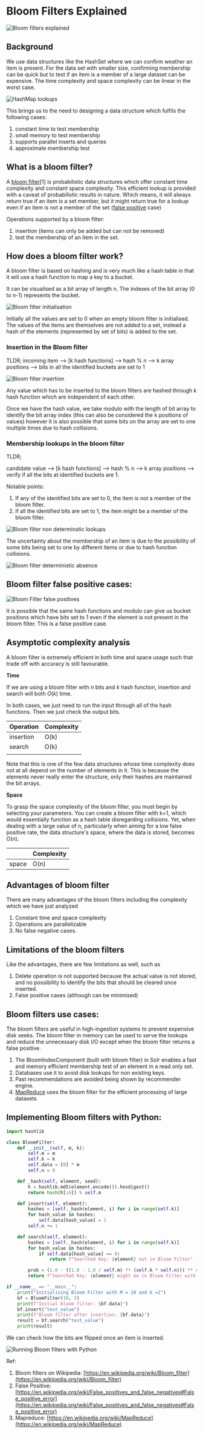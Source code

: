 # Bloom Filters Explained

![Bloom filters explained](https://raw.githubusercontent.com/akhilesh-k/blog-content/main/markdown/bloom-filters-explained/cover.png)

## Background

We use data structures like the HashSet where we can confirm weather an item is present. For the data set with smaller size, confirming membership can be quick but to test if an item is a member of a large dataset can be expensive. The time complexity and space complexity can be linear in the worst case.

![HashMap lookups](https://raw.githubusercontent.com/akhilesh-k/blog-content/main/markdown/bloom-filters-explained/hashmap-lookups.png)

This brings us to the need to designing a data structure which fulfils the following cases:

1. constant time to test membership
2. small memory to test membership
3. supports parallel inserts and queries
4. approximate membership test

## What is a bloom filter?

A [bloom filter](https://en.wikipedia.org/wiki/Bloom_filter)[1] is probabilistic data structures which offer constant time complexity and constant space complexity. This efficient lookup is provided with a caveat of probabilistic results in nature. Which means, it will always return true if an item is a set member, but it might return true for a lookup even if an item is not a member of the set ([false positive](https://en.wikipedia.org/wiki/False_positives_and_false_negatives#False_positive_error) case)

Operations supported by a bloom filter:

1. insertion (items can only be added but can not be removed)
2. test the membership of an item in the set.

## How does a bloom filter work?

A bloom filter is based on hashing and is very much like a hash table in that it will use a hash function to map a key to a bucket.

It can be visualised as a bit array of length n. The indexes of the bit array (0 to n-1) represents the bucket.

![Bloom filter initialisation](https://raw.githubusercontent.com/akhilesh-k/blog-content/main/markdown/bloom-filters-explained/bloom-filters-initialisation.png)

Initially all the values are set to 0 when an empty bloom filter is initialised. The values of the items are themselves are not added to a set, instead a hash of the elements (represented by set of bits) is added to the set.

### Insertion in the Bloom filter

TLDR; 
incoming item —> [k hash functions] —> hash % n —> k array positions —> bits in all the identified buckets are set to 1

![Bloom filter insertion](https://raw.githubusercontent.com/akhilesh-k/blog-content/main/markdown/bloom-filters-explained/bloom-filter-insertion.png)

Any value which has to be inserted to the bloom filters are hashed through k hash function which are independent of each other.

Once we have the hash value, we take modulo with the length of bit array to identify the bit array index (this can also be considered the k positions of values) however it is also possible that some bits on the array are set to one multiple times due to hash collisions.

### Membership lookups in the bloom filter

TLDR;

candidate value —> [k hash functions] —> hash % n —> k array positions —> verify if all the bits at identified buckets are 1.

Notable points:

1. If any of the identified bits are set to 0, the item is not a member of the bloom filter.
2. if all the identified bits are set to 1, the item might be a member of the bloom filter.

![Bloom filter non determinstic lookups](https://raw.githubusercontent.com/akhilesh-k/blog-content/main/markdown/bloom-filters-explained/probablistic-lookup.png)

The uncertainty about the membership of an item is due to the possibility of some bits being set to one by different items or due to hash function collisions.

![Bloom filter deterministic absence](https://raw.githubusercontent.com/akhilesh-k/blog-content/main/markdown/bloom-filters-explained/deterministic-absence.png)

## Bloom filter false positive cases:

![Bloom Filter false positives](https://raw.githubusercontent.com/akhilesh-k/blog-content/main/markdown/bloom-filters-explained/false-positives.png)

It is possible that the same hash functions and modulo can give us bucket positions which have bits set to 1 even if the element is not present in the bloom filter. This is a false positive case.

## Asymptotic complexity analysis

A bloom filter is extremely efficient in both time and space usage such that trade off with accuracy is still favourable.

**Time**

If we are using a bloom filter with *n* bits and *k* hash function, insertion and search will both *O*(*k*) time. 

In both cases, we just need to run the input through all of the hash functions. Then we just check the output bits.

| Operation | Complexity |
| --- | --- |
| insertion | O(k) |
| search | O(k) |
|  |  |

Note that this is one of the few data structures whose time complexity does not at all depend on the number of elements in it. This is because the elements never really enter the structure, only their hashes are maintained the bit arrays.

**Space**

To grasp the space complexity of the bloom filter, you must begin by selecting your parameters. You can create a bloom filter with k=1, which would essentially function as a hash table disregarding collisions. Yet, when dealing with a large value of n, particularly when aiming for a low false positive rate, the data structure's space, where the data is stored, becomes O(n).

|  | Complexity |
| --- | --- |
| space | O(n) |

## **Advantages of bloom filter**

There are many advantages of the bloom filters including the complexity which we have just analyzed

1. Constant time and space complexity
2. Operations are parallelizable
3. No false negative cases.

## Limitations of the bloom filters

Like the advantages, there are few limitations as well, such as

1. Delete operation is not supported because the actual value is not stored, and no possibility to identify the bits that should be cleared once inserted.
2. False positive cases (although can be minimised)

## Bloom filters use cases:

The bloom filters are useful in high-ingestion systems to prevent expensive disk seeks. The bloom filter in memory can be used to serve the lookups and reduce the unnecessary disk I/O except when the bloom filter returns a false positive. 

1. The BloomIndexComponent (built with bloom filter) in Solr enables a fast and memory efficient membership test of an element in a read only set.
2. Databases use it to avoid disk lookups for non existing keys.
3. Past recommendations are avoided being shown by recommender engine.
4. [MapReduce](https://en.wikipedia.org/wiki/MapReduce) uses the bloom filter for the efficient processing of large datasets

## Implementing Bloom filters with Python:

```python
import hashlib

class BloomFilter:
    def __init__(self, m, k):
        self.m = m
        self.k = k
        self.data = [0] * m
        self.n = 0

    def _hash(self, element, seed):
        h = hashlib.md5(element.encode()).hexdigest()
        return hash(h[:6]) % self.m

    def insert(self, element):
        hashes = [self._hash(element, i) for i in range(self.k)]
        for hash_value in hashes:
            self.data[hash_value] = 1
        self.n += 1

    def search(self, element):
        hashes = [self._hash(element, i) for i in range(self.k)]
        for hash_value in hashes:
            if self.data[hash_value] == 0:
                return f"Searched Key: {element} not in Bloom Filter"

        prob = (1.0 - ((1.0 - 1.0 / self.m) ** (self.k * self.n))) ** self.k
        return f"Searched Key: {element} might be in Bloom Filter with false positive probability {prob:.10f}"

if __name__ == "__main__":
    print("Initialising Bloom Filter with M = 10 and k =2")
    bf = BloomFilter(10, 2)
    print(f"Initial bloom filter: {bf.data}")
    bf.insert("test_value")
    print(f"Bloom filter after insertion: {bf.data}")
    result = bf.search("test_value")
    print(result)
```

We can check how the bits are flipped once an item is inserted.

![Running Bloom filters with Python](https://raw.githubusercontent.com/akhilesh-k/blog-content/main/markdown/bloom-filters-explained/testing-with-python.png)

Ref:

1. Bloom filters on Wikipedia: [https://en.wikipedia.org/wiki/Bloom_filter](https://en.wikipedia.org/wiki/Bloom_filter)
2. False Positive: [https://en.wikipedia.org/wiki/False_positives_and_false_negatives#False_positive_error](https://en.wikipedia.org/wiki/False_positives_and_false_negatives#False_positive_error)
3. Mapreduce: [https://en.wikipedia.org/wiki/MapReduce](https://en.wikipedia.org/wiki/MapReduce)

